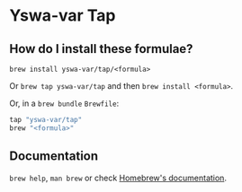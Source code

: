 # Yswa-var Tap

## How do I install these formulae?

`brew install yswa-var/tap/<formula>`

Or `brew tap yswa-var/tap` and then `brew install <formula>`.

Or, in a `brew bundle` `Brewfile`:

```ruby
tap "yswa-var/tap"
brew "<formula>"
```

## Documentation

`brew help`, `man brew` or check [Homebrew's documentation](https://docs.brew.sh).
